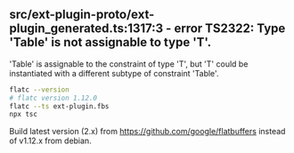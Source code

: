 ## src/ext-plugin-proto/ext-plugin_generated.ts:1317:3 - error TS2322: Type 'Table' is not assignable to type 'T'.
  'Table' is assignable to the constraint of type 'T', but 'T' could be instantiated with a different subtype of constraint 'Table'.

```bash
flatc --version
# flatc version 1.12.0
flatc --ts ext-plugin.fbs
npx tsc
```

Build latest version (2.x) from https://github.com/google/flatbuffers instead of v1.12.x from debian.